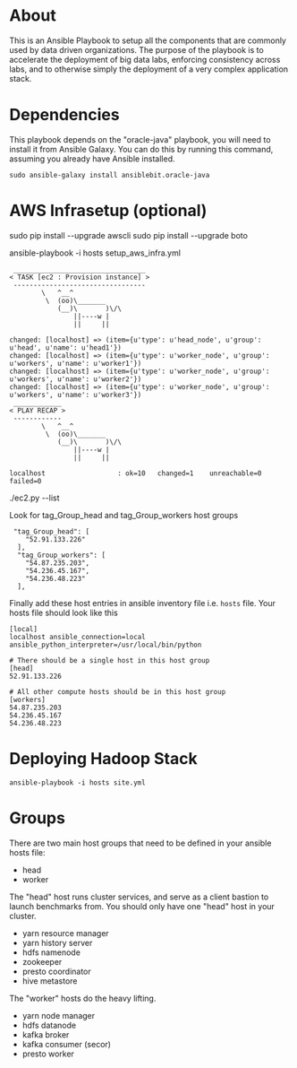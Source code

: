# About

This is an Ansible Playbook to setup all the components that are commonly used
by data driven organizations. The purpose of the playbook is to accelerate the
deployment of big data labs, enforcing consistency across labs, and to
otherwise simply the deployment of a very complex application stack.

# Dependencies

This playbook depends on the "oracle-java" playbook, you will need to install
it from Ansible Galaxy. You can do this by running this command, assuming you
already have Ansible installed.

```sudo ansible-galaxy install ansiblebit.oracle-java```

# AWS Infrasetup (optional)

sudo pip install --upgrade awscli
sudo pip install --upgrade boto

ansible-playbook -i hosts setup_aws_infra.yml

```
 _________________________________
< TASK [ec2 : Provision instance] >
 ---------------------------------
        \   ^__^
         \  (oo)\_______
            (__)\       )\/\
                ||----w |
                ||     ||

changed: [localhost] => (item={u'type': u'head_node', u'group': u'head', u'name': u'head1'})
changed: [localhost] => (item={u'type': u'worker_node', u'group': u'workers', u'name': u'worker1'})
changed: [localhost] => (item={u'type': u'worker_node', u'group': u'workers', u'name': u'worker2'})
changed: [localhost] => (item={u'type': u'worker_node', u'group': u'workers', u'name': u'worker3'})
 ____________
< PLAY RECAP >
 ------------
        \   ^__^
         \  (oo)\_______
            (__)\       )\/\
                ||----w |
                ||     ||

localhost                  : ok=10   changed=1    unreachable=0    failed=0

```

./ec2.py --list

Look for tag_Group_head and tag_Group_workers host groups

```
 "tag_Group_head": [
    "52.91.133.226"
  ],
  "tag_Group_workers": [
    "54.87.235.203",
    "54.236.45.167",
    "54.236.48.223"
  ],
```

Finally add these host entries in ansible inventory file i.e. ``hosts`` file. Your hosts file should look like this

```
[local]
localhost ansible_connection=local ansible_python_interpreter=/usr/local/bin/python

# There should be a single host in this host group
[head]
52.91.133.226

# All other compute hosts should be in this host group
[workers]
54.87.235.203
54.236.45.167
54.236.48.223
```

# Deploying Hadoop Stack

``ansible-playbook -i hosts site.yml``



# Groups

There are two main host groups that need to be defined in your ansible hosts
file:

* head
* worker

The "head" host runs cluster services, and serve as a client bastion to launch
benchmarks from. You should only have one "head" host in your cluster.

* yarn resource manager
* yarn history server
* hdfs namenode
* zookeeper
* presto coordinator
* hive metastore

The "worker" hosts do the heavy lifting.

* yarn node manager
* hdfs datanode
* kafka broker
* kafka consumer (secor)
* presto worker
